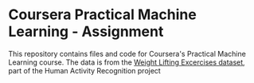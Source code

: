Coursera Practical Machine Learning - Assignment
================================================

This repository contains files and code for Coursera's Practical Machine Learning course. 
The data  is from the [Weight Lifting Excercises 
dataset](http://groupware.les.inf.puc-rio.br/har#weight_lifting_exercises), 
part of the Human Activity Recognition project
